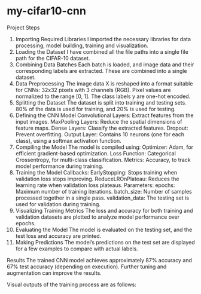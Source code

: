 # my-cifar10-cnn

Project Steps
1. Importing Required Libraries
   I imported the necessary libraries for data processing, model building, training and visualization.
2. Loading the Dataset
   I have combined all the file paths into a single file path for the CIFAR-10 dataset.
3. Combining Data Batches
   Each batch is loaded, and image data and their corresponding labels are extracted. These are combined into a single dataset.
4. Data Preprocessing
   The image data X is reshaped into a format suitable for CNNs: 32x32 pixels with 3 channels (RGB).
   Pixel values are normalized to the range [0, 1].
   The class labels y are one-hot encoded.
5. Splitting the Dataset
   The dataset is split into training and testing sets. 80% of the data is used for training, and 20% is used for testing.
6. Defining the CNN Model
   Convolutional Layers: Extract features from the input images.
   MaxPooling Layers: Reduce the spatial dimensions of feature maps.
   Dense Layers: Classify the extracted features.
   Dropout: Prevent overfitting.
   Output Layer: Contains 10 neurons (one for each class), using a softmax activation function.
7. Compiling the Model
   The model is compiled using:
    Optimizer: Adam, for efficient gradient-based optimization.
    Loss Function: Categorical Crossentropy, for multi-class classification.
    Metrics: Accuracy, to track model performance during training.
8. Training the Model
   Callbacks:
    EarlyStopping: Stops training when validation loss stops improving.
    ReduceLROnPlateau: Reduces the learning rate when validation loss plateaus.
   Parameters:
    epochs: Maximum number of training iterations.
    batch_size: Number of samples processed together in a single pass.
    validation_data: The testing set is used for validation during training.
9. Visualizing Training Metrics
    The loss and accuracy for both training and validation datasets are plotted to analyze model performance over epochs.
10. Evaluating the Model
    The model is evaluated on the testing set, and the test loss and accuracy are printed.
11. Making Predictions
    The model’s predictions on the test set are displayed for a few examples to compare with actual labels.

Results
The trained CNN model achieves approximately 87% accuracy and 67% test accuracy (depending on execution). 
Further tuning and augmentation can improve the results.

Visual outputs of the training process are as follows:





